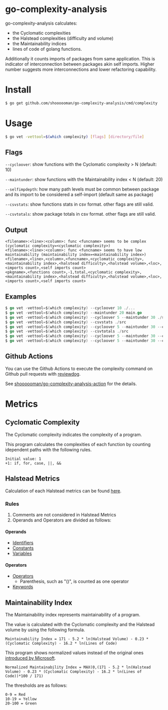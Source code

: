 # go-complexity-analysis
go-complexity-analysis calculates:
* the Cyclomatic complexities
* the Halstead complexities (difficulty and volume)
* the Maintainability indices
* lines of code
  of golang functions.

Additionally it counts imports of packages from same application. This is indicator of interconnection between packages akin self imports. Higher number suggests more interconnections and lower refactoring capability.

# Install
```sh
$ go get github.com/shoooooman/go-complexity-analysis/cmd/complexity
```

# Usage
```sh
$ go vet -vettool=$(which complexity) [flags] [directory/file]
```

## Flags
`--cycloover`: show functions with the Cyclomatic complexity > N (default: 10)

`--maintunder`: show functions with the Maintainability index < N (default: 20)

`--selfimpdepth`: how many path levels must be common between package and its import to be considered a self-import (default same as package)

`--csvstats`: show functions stats in csv format. other flags are still valid.

`--csvtotals`: show package totals in csv format. other flags are still valid.

## Output
```
<filename>:<line>:<column>: func <funcname> seems to be complex (cyclomatic complexity=<cyclomatic complexity>)
<filename>:<line>:<column>: func <funcname> seems to have low maintainability (maintainability index=<maintainability index>)
<filename>,<line>,<column>,<funcname>,<cyclomatic complexity>,<maintainability index>,<halstead difficulty>,<halstead volume>,<loc>,<imports count>,<self imports count>
<pkgname>,<functions count>,-1,total,<cyclomatic complexity>,<maintainability index>,<halstead difficulty>,<halstead volume>,<loc>,<imports count>,<self imports count>
```

## Examples
```go
$ go vet -vettool=$(which complexity) --cycloover 10 ./...
$ go vet -vettool=$(which complexity) --maintunder 20 main.go
$ go vet -vettool=$(which complexity) --cycloover 5 --maintunder 30 ./src
$ go vet -vettool=$(which complexity) --csvstats ./src
$ go vet -vettool=$(which complexity) --cycloover 5 --maintunder 30 --csvstats ./...
$ go vet -vettool=$(which complexity) --csvtotals ./src
$ go vet -vettool=$(which complexity) --cycloover 5 --maintunder 30 --csvtotals ./...
$ go vet -vettool=$(which complexity) --cycloover 5 --maintunder 30 --csvtotals --selfimpdepth 4 ./...
```

## Github Actions
You can use the Github Actions to execute the complexity command on Github pull requests with [reviewdog](https://github.com/reviewdog/reviewdog).

See [shoooooman/go-complexity-analysis-action](https://github.com/shoooooman/go-complexity-analysis-action) for the details.


# Metrics
## Cyclomatic Complexity
The Cyclomatic complexity indicates the complexity of a program.

This program calculates the complexities of each function by counting idependent paths with the following rules.
```
Initial value: 1
+1: if, for, case, ||, &&
```

## Halstead Metrics

Calculation of each Halstead metrics can be found [here](https://www.verifysoft.com/en_halstead_metrics.html).

### Rules
1. Comments are not considered in Halstead Metrics
2. Operands and Operators are divided as follows:

#### Operands
- [Identifiers](!https://golang.org/ref/spec#Identifiers)
- [Constants](!https://golang.org/ref/spec#Constants)
- [Variables](!https://golang.org/ref/spec#Variables)

#### Operators
- [Operators](!https://golang.org/ref/spec#Operators_and_punctuation)
    - Parenthesis, such as "()", is counted as one operator
- [Keywords](!https://golang.org/ref/spec#Keywords)

## Maintainability Index
The Maintainability index represents maintainability of a program.

The value is calculated with the Cyclomatic complexity and the Halstead volume by using the following formula.
```
Maintainability Index = 171 - 5.2 * ln(Halstead Volume) - 0.23 * (Cyclomatic Complexity) - 16.2 * ln(Lines of Code)
```

This program shows normalized values instead of the original ones [introduced by Microsoft](https://docs.microsoft.com/en-us/archive/blogs/codeanalysis/maintainability-index-range-and-meaning).
```
Normalized Maintainability Index = MAX(0,(171 - 5.2 * ln(Halstead Volume) - 0.23 * (Cyclomatic Complexity) - 16.2 * ln(Lines of Code))*100 / 171)
```

The thresholds are as follows:
```
0-9 = Red
10-19 = Yellow
20-100 = Green
```


